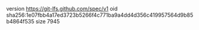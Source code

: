 version https://git-lfs.github.com/spec/v1
oid sha256:1e07fbb4a17ed3723b5266f4c771ba9a4dd4d356c419957564d9b85b4864f535
size 7945
